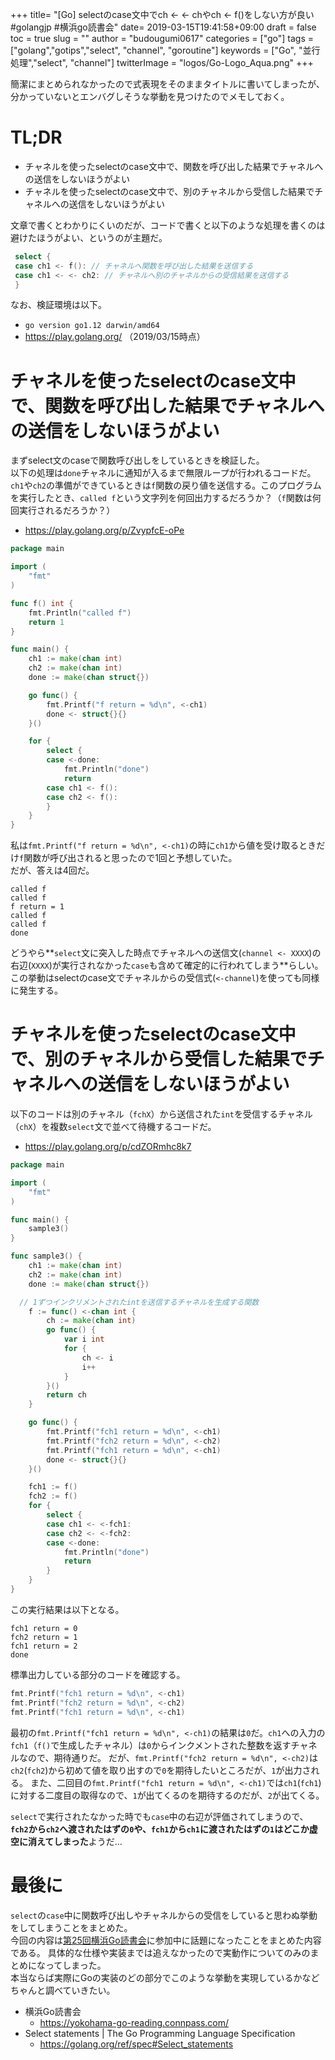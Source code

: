 +++
title= "[Go] selectのcase文中でch <- <- chやch <- f()をしない方が良い #golangjp #横浜go読書会"
date= 2019-03-15T19:41:58+09:00
draft = false
toc = true
slug = ""
author = "budougumi0617"
categories = ["go"]
tags = ["golang","gotips","select", "channel", "goroutine"]
keywords = ["Go", "並行処理","select", "channel"]
twitterImage = "logos/Go-Logo_Aqua.png"
+++


簡潔にまとめられなかったので式表現をそのままタイトルに書いてしまったが、分かっていないとエンバグしそうな挙動を見つけたのでメモしておく。

<!--more-->

# TL;DR
- チャネルを使ったselectのcase文中で、関数を呼び出した結果でチャネルへの送信をしないほうがよい
- チャネルを使ったselectのcase文中で、別のチャネルから受信した結果でチャネルへの送信をしないほうがよい

文章で書くとわかりにくいのだが、コードで書くと以下のような処理を書くのは避けたほうがよい、というのが主題だ。

```go
 select {
 case ch1 <- f(): // チャネルへ関数を呼び出した結果を送信する
 case ch1 <- <- ch2: // チャネルへ別のチャネルからの受信結果を送信する
 }
```
なお、検証環境は以下。

- `go version go1.12 darwin/amd64`
- https://play.golang.org/ （2019/03/15時点）

# チャネルを使ったselectのcase文中で、関数を呼び出した結果でチャネルへの送信をしないほうがよい
まずselect文のcaseで関数呼び出しをしているときを検証した。  
以下の処理は`done`チャネルに通知が入るまで無限ループが行われるコードだ。  
`ch1`や`ch2`の準備ができているときは`f`関数の戻り値を送信する。このプログラムを実行したとき、`called f`という文字列を何回出力するだろうか？（`f`関数は何回実行されるだろうか？）

- https://play.golang.org/p/ZvypfcE-oPe

```go
package main

import (
	"fmt"
)

func f() int {
	fmt.Println("called f")
	return 1
}

func main() {
	ch1 := make(chan int)
	ch2 := make(chan int)
	done := make(chan struct{})

	go func() {
		fmt.Printf("f return = %d\n", <-ch1)
		done <- struct{}{}
	}()

	for {
		select {
		case <-done:
			fmt.Println("done")
			return
		case ch1 <- f():
		case ch2 <- f():
		}
	}
}
```

私は`fmt.Printf("f return = %d\n", <-ch1)`の時に`ch1`から値を受け取るときだけ`f`関数が呼び出されると思ったので1回と予想していた。  
だが、答えは4回だ。

```
called f
called f
f return = 1
called f
called f
done
```

どうやら**`select`文に突入した時点でチャネルへの送信文(`channel <- XXXX`)の右辺(`XXXX`)が実行されなかった`case`も含めて確定的に行われてしまう**らしい。  
この挙動はselectのcase文でチャネルからの受信式(`<-channel`)を使っても同様に発生する。


# チャネルを使ったselectのcase文中で、別のチャネルから受信した結果でチャネルへの送信をしないほうがよい
以下のコードは別のチャネル（`fchX`）から送信された`int`を受信するチャネル（`chX`）を複数`select`文で並べて待機するコードだ。

- https://play.golang.org/p/cdZORmhc8k7

```go
package main

import (
	"fmt"
)

func main() {
	sample3()
}

func sample3() {
	ch1 := make(chan int)
	ch2 := make(chan int)
	done := make(chan struct{})

  // 1ずつインクリメントされたintを送信するチャネルを生成する関数
	f := func() <-chan int {
		ch := make(chan int)
		go func() {
			var i int
			for {
				ch <- i
				i++
			}
		}()
		return ch
	}

	go func() {
		fmt.Printf("fch1 return = %d\n", <-ch1)
		fmt.Printf("fch2 return = %d\n", <-ch2)
		fmt.Printf("fch1 return = %d\n", <-ch1)
		done <- struct{}{}
	}()

	fch1 := f()
	fch2 := f()
	for {
		select {
		case ch1 <- <-fch1:
		case ch2 <- <-fch2:
		case <-done:
			fmt.Println("done")
			return
		}
	}
}
```

この実行結果は以下となる。

```
fch1 return = 0
fch2 return = 1
fch1 return = 2
done
```

標準出力している部分のコードを確認する。

```go
fmt.Printf("fch1 return = %d\n", <-ch1)
fmt.Printf("fch2 return = %d\n", <-ch2)
fmt.Printf("fch1 return = %d\n", <-ch1)
```

最初の`fmt.Printf("fch1 return = %d\n", <-ch1)`の結果は`0`だ。`ch1`への入力の`fch1`（`f()`で生成したチャネル）は`0`からインクメントされた整数を返すチャネルなので、期待通りだ。
だが、`fmt.Printf("fch2 return = %d\n", <-ch2)`は`ch2`(`fch2`)から初めて値を取り出すので`0`を期待したいところだが、`1`が出力される。
また、二回目の`fmt.Printf("fch1 return = %d\n", <-ch1)`では`ch1`(`fch1`)に対する二度目の取得なので、`1`が出てくるのを期待するのだが、`2`が出てくる。

`select`で実行されたなかった時でも`case`中の右辺が評価されてしまうので、
**`fch2`から`ch2`へ渡されたはずの`0`や、`fch1`から`ch1`に渡されたはずの`1`はどこか虚空に消えてしまった**ようだ…

# 最後に
`select`の`case`中に関数呼び出しやチャネルからの受信をしていると思わぬ挙動をしてしまうことをまとめた。  
今回の内容は[第25回横浜Go読書会](https://yokohama-go-reading.connpass.com/event/120344/)に参加中に話題になったことをまとめた内容である。
具体的な仕様や実装までは追えなかったので実動作についてのみのまとめになってしまった。  
本当ならば実際にGoの実装のどの部分でこのような挙動を実現しているかなどちゃんと調べていきたい。

- 横浜Go読書会
  - https://yokohama-go-reading.connpass.com/
- Select statements | The Go Programming Language Specification
  - https://golang.org/ref/spec#Select_statements


